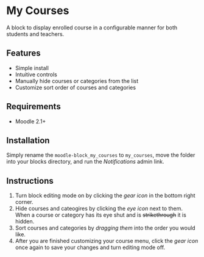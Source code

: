 # My Courses

A block to display enrolled course in a configurable manner for both
students and teachers.

## Features

- Simple install
- Intuitive controls
- Manually hide courses or categories from the list
- Customize sort order of courses and categories

## Requirements

- Moodle 2.1+

## Installation

Simply rename the `moodle-block_my_courses` to `my_courses`, move the folder into your blocks directory, and
run the _Notifications_ admin link.

## Instructions

1. Turn block editing mode on by clicking the *gear icon* in the bottom right corner.
2. Hide courses and cateogires by clicking the *eye icon* next to them. When a course or category has its eye shut and is ~~strikethrough~~ it is hidden.
3. Sort courses and categories by *dragging them* into the order you would like.
4. After you are finished customizing your course menu, click the *gear icon* once again to save your changes and turn editing mode off.
